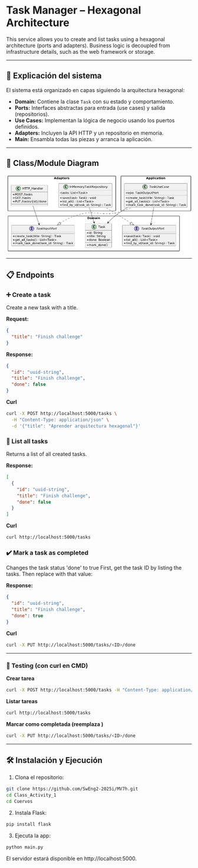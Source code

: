 # Task Manager – Hexagonal Architecture

This service allows you to create and list tasks using a hexagonal architecture (ports and adapters). Business logic is decoupled from infrastructure details, such as the web framework or storage.

---

## 🧠 Explicación del sistema

El sistema está organizado en capas siguiendo la arquitectura hexagonal:

- **Domain:** Contiene la clase `Task` con su estado y comportamiento.
- **Ports:** Interfaces abstractas para entrada (use cases) y salida (repositorios).
- **Use Cases:** Implementan la lógica de negocio usando los puertos definidos.
- **Adapters:** Incluyen la API HTTP y un repositorio en memoria.
- **Main:** Ensambla todas las piezas y arranca la aplicación.

---

## 📐 Class/Module Diagram

![Class/Module Diagram](class_diagram.png)

---

## 📋 Endpoints

### ➕ Create a task

Create a new task with a title.

**Request:**
```json
{
  "title": "Finish challenge"
}
```

**Response:**
```json
{
  "id": "uuid-string",
  "title": "Finish challenge",
  "done": false
}
```

**Curl**
```bash
curl -X POST http://localhost:5000/tasks \
  -H "Content-Type: application/json" \
  -d '{"title": "Aprender arquitectura hexagonal"}'
```

### 📄 List all tasks

Returns a list of all created tasks.

**Response:**
```json
[
  {
    "id": "uuid-string",
    "title": "Finish challenge",
    "done": false
  }
]
```

**Curl**
```bash
curl http://localhost:5000/tasks
```

### ✔️ Mark a task as completed

Changes the task status 'done' to true
First, get the task ID by listing the tasks. Then replace <ID> with that value:

**Response:**
```json
{
  "id": "uuid-string",
  "title": "Finish challenge",
  "done": true
}
```

**Curl**
```bash
curl -X PUT http://localhost:5000/tasks/<ID>/done
```

---

### 🔳 Testing (con curl en CMD)

**Crear tarea**
```bash
curl -X POST http://localhost:5000/tasks -H "Content-Type: application/json" -d "{\"title\": \"Finish challenge\"}"
```

**Listar tareas**
```bash
curl http://localhost:5000/tasks
```

**Marcar como completada (reemplaza <ID>)**
```bash
curl -X PUT http://localhost:5000/tasks/<ID>/done
```

---

## 🛠️ Instalación y Ejecución

1. Clona el repositorio:

```bash
git clone https://github.com/SwEng2-2025i/MV7h.git
cd Class_Activity_1
cd Cuervos
```

2. Instala Flask:
   
```bash
pip install flask
```

3. Ejecuta la app:
   
```bash
python main.py
```
El servidor estará disponible en http://localhost:5000.
